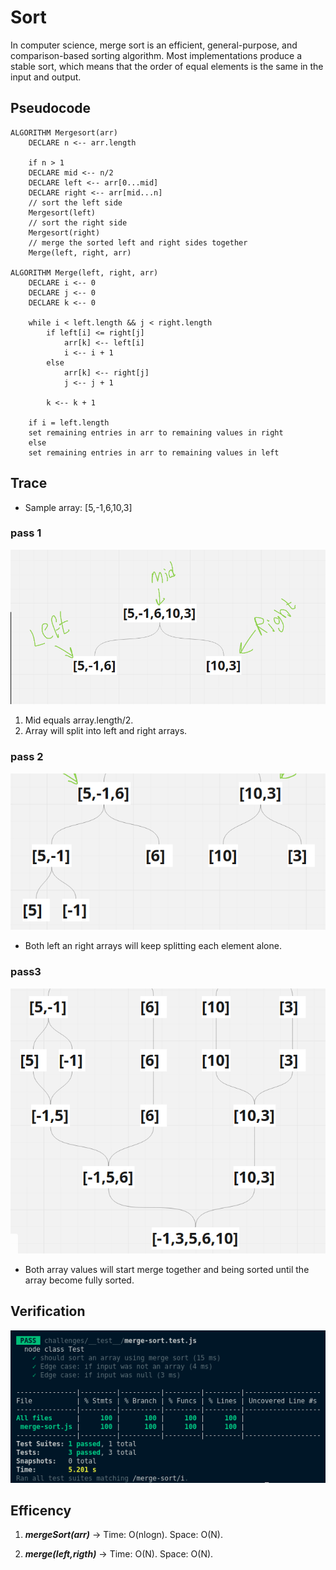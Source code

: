 # Sort

In computer science, merge sort is an efficient, general-purpose, and comparison-based sorting algorithm. Most implementations produce a stable sort, which means that the order of equal elements is the same in the input and output.

## Pseudocode

    ALGORITHM Mergesort(arr)
        DECLARE n <-- arr.length
            
        if n > 1
        DECLARE mid <-- n/2
        DECLARE left <-- arr[0...mid]
        DECLARE right <-- arr[mid...n]
        // sort the left side
        Mergesort(left)
        // sort the right side
        Mergesort(right)
        // merge the sorted left and right sides together
        Merge(left, right, arr)

    ALGORITHM Merge(left, right, arr)
        DECLARE i <-- 0
        DECLARE j <-- 0
        DECLARE k <-- 0

        while i < left.length && j < right.length
            if left[i] <= right[j]
                arr[k] <-- left[i]
                i <-- i + 1
            else
                arr[k] <-- right[j]
                j <-- j + 1
                
            k <-- k + 1

        if i = left.length
        set remaining entries in arr to remaining values in right
        else
        set remaining entries in arr to remaining values in left

## Trace

- Sample array: [5,-1,6,10,3]

### pass 1

![pass](./pass1.png)

1. Mid equals array.length/2.
2. Array will split into left and right arrays.

### pass 2

![pass](./pass2.png)

- Both left an right arrays will keep splitting each element alone.

### pass3

![pass](./pass3.png)

- Both array values will start merge together and being sorted until the array become fully sorted.

## Verification

![test](./merge-sort-test.png)

## Efficency

1. ***mergeSort(arr)*** ->         Time:  O(nlogn).
                                   Space: O(N).

2. ***merge(left,rigth)*** ->      Time:  O(N).
                                   Space: O(N).

